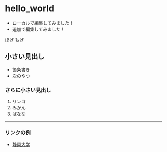 # hello_world

- ローカルで編集してみました！
- 追加で編集してみました！

ほげ もげ

## 小さい見出し


- 箇条書き
- 次のやつ
### さらに小さい見出し

1. リンゴ
2. みかん
3. ばなな

-----

### リンクの例

- [静岡大学](https://gakujo.shizuoka.ac.jp/portal/)
